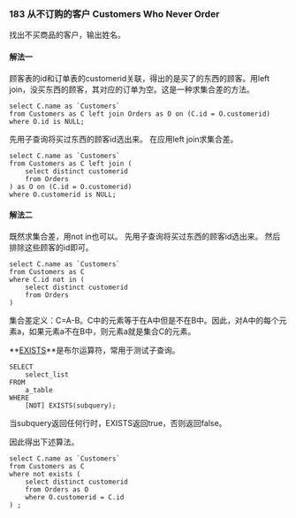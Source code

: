 ### 183 从不订购的客户 Customers Who Never Order

找出不买商品的客户，输出姓名。

#### 解法一

顾客表的id和订单表的customerid关联，得出的是买了的东西的顾客。用left join，没买东西的顾客，其对应的订单为空。这是一种求集合差的方法。

```mysql
select C.name as `Customers`
from Customers as C left join Orders as O on (C.id = O.customerid)
where O.id is NULL;
```

先用子查询将买过东西的顾客id选出来。 在应用left join求集合差。

```mysql
select C.name as `Customers`
from Customers as C left join (
    select distinct customerid
    from Orders
) as O on (C.id = O.customerid)
where O.customerid is NULL;
```

#### 解法二

既然求集合差，用not in也可以。 先用子查询将买过东西的顾客id选出来。 然后排除这些顾客的id即可。

```mysql
select C.name as `Customers`
from Customers as C 
where C.id not in (
    select distinct customerid
    from Orders
) 
```

集合差定义：C=A-B。C中的元素等于在A中但是不在B中。因此，对A中的每个元素a，如果元素a不在B中，则元素a就是集合C的元素。

**[EXISTS](http://www.mysqltutorial.org/mysql-exists/)**是布尔运算符，常用于测试子查询。

```mysql
SELECT 
    select_list
FROM
    a_table
WHERE
    [NOT] EXISTS(subquery);
```

当subquery返回任何行时，EXISTS返回true，否则返回false。

因此得出下述算法。

```mysql
select C.name as `Customers`
from Customers as C 
where not exists (
    select distinct customerid
    from Orders as O
    where O.customerid = C.id
) ;
```
